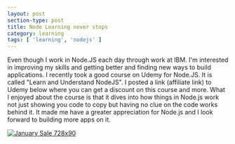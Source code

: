 ```yaml
---
layout: post
section-type: post
title: Node Learning never stops
category: learning
tags: [ 'learning', 'nodejs' ]
---
```


Even though I work in Node.JS each day through work at IBM. I'm interested in improving my skills and getting better and finding new ways to build applications. I recently took a good course on Udemy for Node.JS. It is called "Learn and Understand NodeJS". I posted a link (affiliate link) to Udemy below where you can get a discount on this course and more. What I enjoyed about the course is that it dives into how things in Node.js work not just showing you code to copy but having no clue on the code works behind it. It made me have a greater appreciation for Node.js and I look forward to building more apps on it.

<a href="http://click.linksynergy.com/fs-bin/click?id=xIrm1sj9g9k&offerid=323058.712&type=4&subid=0"> <IMG alt="January Sale 728x90" border="0" src="http://ad.linksynergy.com/fs-bin/show?id=xIrm1sj9g9k&bids=323058.712&type=4&subid=0&gridnum=16"></a>
